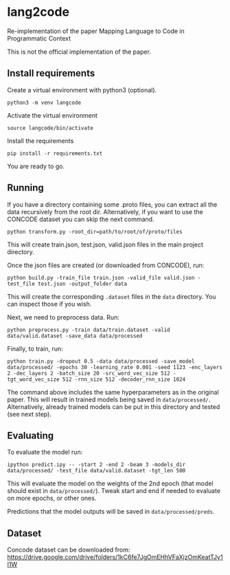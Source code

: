 # lang2code
Re-implementation of the paper Mapping Language to Code in Programmatic Context

This is not the official implementation of the paper.


## Install requirements

Create a virtual environment with python3 (optional).

`python3 -m venv langcode`

Activate the virtual environment

`source langcode/bin/activate`

Install the requirements

`pip install -r requirements.txt`

You are ready to go.

## Running

If you have a directory containing some .proto files, you can extract all the data recursively from the root dir.
Alternatively, if you want to use the CONCODE dataset you can skip the next command.

`python transform.py -root_dir=path/to/root/of/proto/files`

This will create train.json, test.json, valid.json files in the main project directory.

Once the json files are created (or downloaded from CONCODE), run:

`python build.py -train_file train.json -valid_file valid.json -test_file test.json -output_folder data`

This will create the corresponding `.dataset` files in the `data` directory. You can inspect those if you wish.

Next, we need to preprocess data. Run:

`python preprocess.py -train data/train.dataset -valid data/valid.dataset -save_data data/processed`

Finally, to train, run:

`python train.py -dropout 0.5 -data data/processed -save_model data/processed/ -epochs 30 -learning_rate 0.001 -seed 1123 -enc_layers 2 -dec_layers 2 -batch_size 20 -src_word_vec_size 512 -tgt_word_vec_size 512 -rnn_size 512 -decoder_rnn_size 1024`

The command above includes the same hyperparameters as in the original paper. This will result in trained models
being saved in `data/processed/`. Alternatively, already trained models can be put in this directory and tested (see next step). 

## Evaluating

To evaluate the model run:

`ipython predict.ipy -- -start 2 -end 2 -beam 3 -models_dir  data/processed/ -test_file data/valid.dataset -tgt_len 500`

This will evaluate the model on the weights of the 2nd epoch (that model should exist in `data/processed/`). 
Tweak start and end if needed to evaluate on more epochs, or other ones. 

Predictions that the model outputs will be saved in `data/processed/preds`.


## Dataset

Concode dataset can be downloaded from: https://drive.google.com/drive/folders/1kC6fe7JgOmEHhVFaXjzOmKeatTJy1I1W



